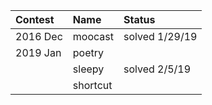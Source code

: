 | Contest  | Name     | Status         |
| :------- | :------- | :------------- |
| 2016 Dec | moocast  | solved 1/29/19 |
| 2019 Jan | poetry   |                |
|          | sleepy   | solved 2/5/19  |
|          | shortcut |                |